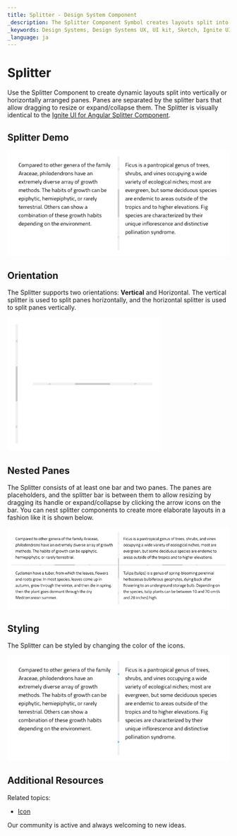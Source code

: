 ```yaml
---
title: Splitter - Design System Component
_description: The Splitter Component Symbol creates layouts split into panes that may be resized, expanded, and collapsed.
_keywords: Design Systems, Design Systems UX, UI kit, Sketch, Ignite UI for Angular, Sketch to Angular, Sketch to Angular, Angular, Angular Design System, Export code from Sketch, Design Kits for Angular, Sketch HTML, Sketch to HTML, Sketch UI kits
_language: ja
---
```


# Splitter

Use the Splitter Component to create dynamic layouts split into vertically or horizontally arranged panes. Panes are separated by the splitter bars that allow dragging to resize or expand/collapse them. The Splitter is visually identical to the [Ignite UI for Angular Splitter Component](https://www.infragistics.com/products/ignite-ui-angular/angular/components/splitter.html).

## Splitter Demo

<img class="responsive-img" src="../images/splitter_demo.png" srcset="../images/splitter_demo@2x.png 2x" />

## Orientation

The Splitter supports two orientations: **Vertical** and Horizontal. The vertical splitter is used to split panes horizontally, and the horizontal splitter is used to split panes vertically.

<img class="responsive-img" src="../images/splitter_orientation.png" srcset="../images/splitter_orientation@2x.png 2x" />

## Nested Panes

The Splitter consists of at least one bar and two panes. The panes are placeholders, and the splitter bar is between them to allow resizing by dragging its handle or expand/collapse by clicking the arrow icons on the bar. You can nest splitter components to create more elaborate layouts in a fashion like it is shown below.

<img class="responsive-img" src="../images/splitter_nested_panes.png" srcset="../images/splitter_nested_panes@2x.png 2x" />

## Styling

The Splitter can be styled by changing the color of the icons.

<img class="responsive-img" src="../images/splitter_styling.png" srcset="../images/splitter_styling@2x.png 2x" />

  <div class="divider--half"></div>

  ## Additional Resources

Related topics:

- [Icon](icon.md)
  <div class="divider--half"></div>
  
Our community is active and always welcoming to new ideas.
